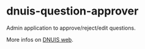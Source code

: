 dnuis-question-approver
=======================

Admin application to approve/reject/edit questions. 

More infos on [DNUIS web](http://slicnet.com/mxrogm/mxrogm/apps/nodejump/docs/8/n/).